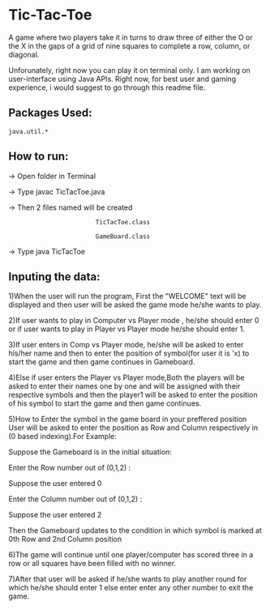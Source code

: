 # Tic-Tac-Toe
A game where two players take it in turns to draw three of either the O or the X in the gaps of a grid of nine squares to complete a row, column, or diagonal.

Unforunately, right now you can play it on terminal only. I am working on user-interface using Java APIs. 
Right now, for best user and gaming experience, i would suggest to go through this readme file.

## Packages Used: 
    java.util.*

## How to run: 
 ->     Open folder in Terminal
 
 ->     Type javac TicTacToe.java
 
 ->     Then 2 files named  will be created
 
                            TicTacToe.class
                            
                            GameBoard.class

        
 ->     Type java TicTacToe
 
 ## Inputing the data:
 1)When the user will run the program, First the "WELCOME" text will be displayed and then user will be asked the game mode he/she wants to play.

2)If user wants to play in Computer vs Player mode , he/she should enter 0 or if user wants to play in Player vs Player mode he/she should enter 1.

3)If user enters in Comp vs Player mode, he/she will be asked to enter his/her name and then to enter the position of symbol(for user it is 'x)
  to start the game and then game continues in Gameboard.

4)Else if user enters the Player vs Player mode,Both the players will be asked to enter their names one by one and will be assigned with their respective
  symbols and then the player1 will be asked to enter the position of his symbol to start the game and then game continues.

5)How to Enter the symbol in the game board in your preffered position
   User will be asked to enter the position as Row and Column respectively in (0 based indexing).For Example:
   
   Suppose the Gameboard is in the initial situation:

   Enter the Row number out of (0,1,2) :
   
   Suppose the user entered 0
   
   Enter the Column number out of (0,1,2) :
   
   Suppose the user entered 2
   
   
   Then the Gameboard updates to the condition in which symbol is marked at 0th Row and 2nd Column position

6)The game will continue until one player/computer has scored three in a row or all squares have been filled with no winner.

7)After that user will be asked if he/she wants to play another round for which he/she should enter 1 else enter enter any other number to exit the game.
